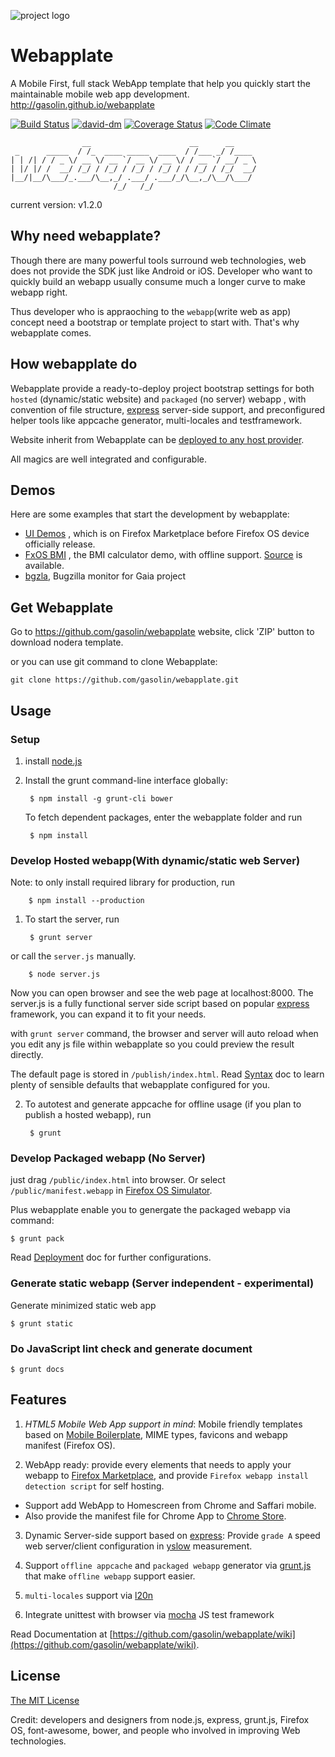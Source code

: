 ![project logo](https://raw.github.com/gasolin/webapplate/master/public/style/icons/icon128.png) 

# Webapplate 

A Mobile First, full stack WebApp template that help you quickly start the maintainable mobile web app development. 
http://gasolin.github.io/webapplate

[![Build Status](https://travis-ci.org/gasolin/webapplate.png)](https://travis-ci.org/gasolin/webapplate) [![david-dm](https://david-dm.org/gasolin/webapplate.png)](https://david-dm.org/gasolin/webapplate) [![Coverage Status](https://coveralls.io/repos/gasolin/webapplate/badge.png?branch=master)](https://coveralls.io/r/gasolin/webapplate?branch=master) [![Code Climate](https://codeclimate.com/github/gasolin/webapplate.png)](https://codeclimate.com/github/gasolin/webapplate)

~~~
                __                      __      __
 _      _____  / /_  ____ _____  ____  / /___ _/ /____
| | /| / / _ \/ __ \/ __ `/ __ \/ __ \/ / __ `/ __/ _ \
| |/ |/ /  __/ /_/ / /_/ / /_/ / /_/ / / /_/ / /_/  __/
|__/|__/\___/_.___/\__,_/ .___/ .___/_/\__,_/\__/\___/
                       /_/   /_/
~~~
current version: v1.2.0

## Why need webapplate?

Though there are many powerful tools surround web technologies, web does not provide the SDK just like Android or iOS. Developer who want to quickly build an webapp usually consume much a longer curve to make webapp right.

Thus developer who is appraoching to the `webapp`(write web as app) concept need a bootstrap or template project to start with. That's why webapplate comes.

## How webapplate do

Webapplate provide a ready-to-deploy project bootstrap settings for both `hosted` (dynamic/static website) and `packaged` (no server) webapp
, with convention of file structure, [express](http://expressjs.com/) server-side support,
and preconfigured helper tools like appcache generator, multi-locales and testframework.

Website inherit from Webapplate can be [deployed to any host provider](https://github.com/gasolin/webapplate/wiki/Deployment).

All magics are well integrated and configurable.


## Demos

Here are some examples that start the development by webapplate:

* [UI Demos](https://marketplace.firefox.com/app/ui-demos/) , which is on Firefox Marketplace before Firefox OS device officially release.
* [FxOS BMI](http://gasolin.github.io/fxosbmi/public/index.html) , the BMI calculator demo, with offline support. [Source](https://github.com/gasolin/fxosbmi) is available.
* [bgzla](http://gasolin.github.io/bgzla/), Bugzilla monitor for Gaia project


## Get Webapplate

Go to https://github.com/gasolin/webapplate website, click 'ZIP' button to download nodera template.

or you can use git command to clone Webapplate:

    git clone https://github.com/gasolin/webapplate.git


## Usage

### Setup

1. install [node.js](http://www.nodejs.org)

2. Install the grunt command-line interface globally:

        $ npm install -g grunt-cli bower

   To fetch dependent packages, enter the webapplate folder and run

        $ npm install

### Develop Hosted webapp(With dynamic/static web Server)

Note: to only install required library for production, run

        $ npm install --production

1. To start the server, run

        $ grunt server

or call the `server.js` manually.

        $ node server.js

Now you can open browser and see the web page at localhost:8000. The server.js is a fully functional server side script based on popular [express](http://expressjs.com/) framework, you can expand it to fit your needs.

with `grunt server` command, the browser and server will auto reload when you edit any js file within webapplate so you could preview the result directly.

  The default page is stored in `/publish/index.html`. Read [Syntax](https://github.com/gasolin/webapplate/wiki/Syntax) doc to learn plenty of sensible defaults that webapplate configured for you.

2. To autotest and generate appcache for offline usage (if you plan to publish a hosted webapp), run

        $ grunt

### Develop Packaged webapp (No Server)

just drag `/public/index.html` into browser. Or select `/public/manifest.webapp` in [Firefox OS Simulator](https://developer.mozilla.org/en-US/docs/Tools/Firefox_OS_Simulator).

Plus webapplate enable you to genergate the packaged webapp via command:

    $ grunt pack

Read [Deployment](https://github.com/gasolin/webapplate/wiki/Deployment#3-packaged-webapp) doc for further configurations.

### Generate static webapp (Server independent - experimental)

Generate minimized static web app

    $ grunt static

### Do JavaScript lint check and generate document

    $ grunt docs

## Features

1. *HTML5 Mobile Web App support in mind*: Mobile friendly templates based on [Mobile Boilerplate](https://github.com/h5bp/mobile-boilerplate), MIME types, favicons and webapp manifest (Firefox OS).

2. WebApp ready: provide every elements that needs to apply your webapp to [Firefox Marketplace](http://marketplace.firefox.com/), and provide `Firefox webapp install detection script` for self hosting. 
  * Support add WebApp to Homescreen from Chrome and Saffari mobile.
  * Also provide the manifest file for Chrome App to [Chrome Store](https://chrome.google.com/webstore).

3. Dynamic Server-side support based on [express](http://www.expressjs.com): Provide `grade A` speed web server/client configuration in [yslow](http://developer.yahoo.com/yslow/) measurement.

4. Support `offline appcache` and `packaged webapp` generator via [grunt.js](https://github.com/gunta/grunt-manifest) that make `offline webapp` support easier.

5. `multi-locales` support via [l20n](https://github.com/l20n/l20n.js/blob/master/docs/html.md)

6. Integrate unittest with browser via [mocha](http://visionmedia.github.io/mocha/) JS test framework


Read Documentation at [https://github.com/gasolin/webapplate/wiki](https://github.com/gasolin/webapplate/wiki).


## License

[The MIT License](http://opensource.org/licenses/MIT)

Credit: developers and designers from node.js, express, grunt.js, Firefox OS, font-awesome, bower, and people who involved in improving Web technologies.
